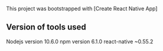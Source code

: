 This project was bootstrapped with [Create React Native App]

## Version of tools used

Nodejs version 10.6.0
npm version 6.1.0
react-native ~0.55.2

